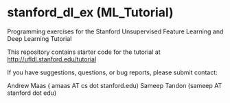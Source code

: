 # stanford_dl_ex (ML_Tutorial)


Programming exercises for the Stanford Unsupervised Feature Learning and Deep Learning Tutorial

This repository contains starter code for the tutorial at http://ufldl.stanford.edu/tutorial

If you have suggestions, questions, or bug reports, please submit contact:

Andrew Maas ( amaas AT cs dot stanford.edu)
Sameep Tandon (sameep AT stanford dot edu)

